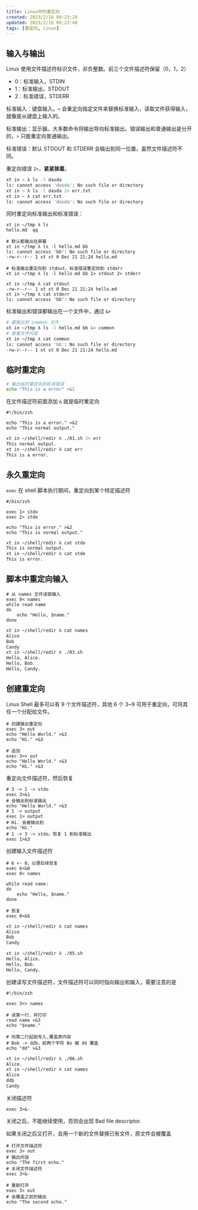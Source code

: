 ```yaml
---
title: Linux中的重定向
created: 2023/2/16 00:23:20
updated: 2023/2/16 00:23:40
tags: [重定向, Linux]
---
```


## 输入与输出

Linux 使用文件描述符标识文件，非负整数。前三个文件描述符保留（0，1，2）

- 0：标准输入，STDIN
- 1：标准输出，STDOUT
- 2：标准错误，STDERR

标准输入：键盘输入。`<` 会重定向指定文件来替换标准输入，读取文件获得输入，就像是从键盘上输入的。

标准输出：显示器。大多数命令将输出导向标准输出。错误输出和普通输出是分开的，`>` 只能重定向普通输出。

标准错误：默认 STDOUT 和 STDERR 会输出到同一位置，虽然文件描述符不同。

重定向错误 `2>`，**紧紧挨着**。

```bash
xt in ~ λ ls -l dasda
ls: cannot access 'dasda': No such file or directory
xt in ~ λ ls -l dasda 2> err.txt
xt in ~ λ cat err.txt
ls: cannot access 'dasda': No such file or directory
```

同时重定向标准输出和标准错误：

```shell
xt in ~/tmp λ ls
hello.md  qq

# 默认都输出在屏幕
xt in ~/tmp λ ls -l hello.md bb
ls: cannot access 'bb': No such file or directory
-rw-r--r-- 1 xt xt 0 Dec 21 21:24 hello.md

# 标准输出重定向到 stdout，标准错误重定向到 stderr
xt in ~/tmp λ ls -l hello.md bb 1> stdout 2> stderr

xt in ~/tmp λ cat stdout
-rw-r--r-- 1 xt xt 0 Dec 21 21:24 hello.md
xt in ~/tmp λ cat stderr
ls: cannot access 'bb': No such file or directory
```

标准输出和错误都输出在一个文件中，通过 `&>`

```bash
# 都输出到 common 文件
xt in ~/tmp λ ls -l hello.md bb &> common
# 查看文件内容
xt in ~/tmp λ cat common
ls: cannot access 'bb': No such file or directory
-rw-r--r-- 1 xt xt 0 Dec 21 21:24 hello.md
```

## 临时重定向

```bash
# 输出临时重定向到标准错误
echo "This is a error" >&2
```

在文件描述符前面添加 `&` 就是临时重定向

```shell
#!/bin/zsh

echo "This is a error." >&2
echo "This normal output."
```

```bash
xt in ~/shell/redir λ ./01.sh 2> err
This normal output.
xt in ~/shell/redir λ cat err
This is a error.
```

## 永久重定向

`exec` 在 shell 脚本执行期间，重定向到某个特定描述符

```shell
#/bin/zsh

exec 1> stdo
exec 2> stde

echo "This is error." >&2
echo "This is normal output."
```

```bash
xt in ~/shell/redir λ cat stdo
This is normal output.
xt in ~/shell/redir λ cat stde
This is error.
```

## 脚本中重定向输入

```shell
# 从 names 文件读取输入
exec 0< names
while read name
do
	echo "Hello, $name."
done
```

```bash
xt in ~/shell/redir λ cat names
Alice
Bob
Candy
xt in ~/shell/redir λ ./03.sh
Hello, Alice.
Hello, Bob.
Hello, Candy.
```

## 创建重定向

Linux Shell 最多可以有 9 个文件描述符，其他 6 个 3~9 可用于重定向，可将其任一个分配给文件。

```shell
# 创建输出重定向
exec 3> out
echo "Hello World." >&3
echo "Hi." >&3 
```

```shell
# 追加
exec 3>> out
echo "Hello World." >&3
echo "Hi." >&3 
```

重定向文件描述符，然后恢复

```shell
# 3 -> 1 -> stdo
exec 3>&1
# 会输出到标准输出
echo "Hello World." >&3
# 1 -> output
exec 1> output
# Hi. 会被输出到 
echo "Hi."
# 1 -> 3 -> stdo，恢复 1 到标准输出
exec 1>&3
```

创建输入文件描述符

```shell
# 6 <- 0，以便后续恢复
exec 6<&0
exec 0< names

while read name:
do
	echo "Hello, $name."
done

# 恢复
exec 0<&6
```

```bash
xt in ~/shell/redir λ cat names
Alice
Bob
Candy

xt in ~/shell/redir λ ./05.sh
Hello, Alice.
Hello, Bob.
Hello, Candy.
```

创建读写文件描述符，文件描述符可以同时指向输出和输入，需要注意的是

```shell
#!/bin/zsh

exec 3<> names

# 读第一行，并打印
read name <&3
echo "$name."

# 向第二行起始写入,覆盖原内容
# Bob -> ddb，前两个字符 Bo 被 dd 覆盖
echo "dd" >&3
```

```bash
xt in ~/shell/redir λ ./06.sh
Alice.
xt in ~/shell/redir λ cat names
Alice
ddb
Candy
```

关闭描述符

```shell
exec 3>&-
```

关闭之后，不能继续使用，否则会出现 Bad file descriptor.

如果关闭之后又打开，会用一个新的文件替换已有文件，原文件会被覆盖

```shell
# 打开文件描述符
exec 3> out
# 输出内容
echo "The first echo."
# 关闭文件描述符
exec 3>&-

# 重新打开
exec 3> out
# 会覆盖之前的输出
echo "The second echo."
```